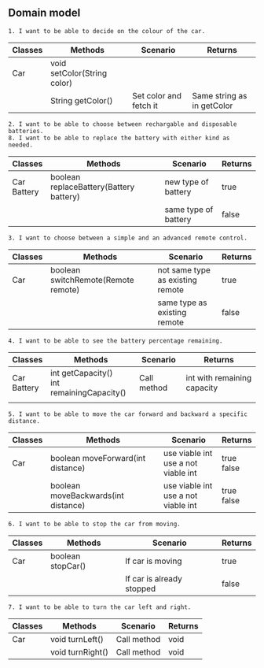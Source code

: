 ## Domain model

```
1. I want to be able to decide on the colour of the car.
```

| Classes | Methods                     | Scenario               | Returns                    |
|---------|-----------------------------|------------------------|----------------------------|
| Car     | void setColor(String color) |                        |                            |
|         | String getColor()           | Set color and fetch it | Same string as in getColor |


```
2. I want to be able to choose between rechargable and disposable batteries.
8. I want to be able to replace the battery with either kind as needed.
```

| Classes           | Methods                                 | Scenario             | Returns |
|-------------------|-----------------------------------------|----------------------|---------|
| Car  <br/>Battery | boolean replaceBattery(Battery battery) | new type of battery  | true    |
|                   |                                         | same type of battery | false   |

```
3. I want to choose between a simple and an advanced remote control.
```

| Classes | Methods                             | Scenario                         | Returns |
|---------|-------------------------------------|----------------------------------|---------|
| Car     | boolean switchRemote(Remote remote) | not same type as existing remote | true    |
|         |                                     | same type as existing remote     | false   |

```
4. I want to be able to see the battery percentage remaining.
```

| Classes           | Methods                                         | Scenario    | Returns                     |
|-------------------|-------------------------------------------------|-------------|-----------------------------|
| Car <br/>Battery  | int getCapacity() <br/>int remainingCapacity()  | Call method | int with remaining capacity |
|                   |                                                 |             |                             |

```
5. I want to be able to move the car forward and backward a specific distance.
```

| Classes | Methods                             | Scenario                                 | Returns         |
|---------|-------------------------------------|------------------------------------------|-----------------|
| Car     | boolean moveForward(int distance)   | use viable int<br/>use a not viable int  | true<br/>false  |
|         | boolean moveBackwards(int distance) | use viable int<br/>use a not viable int  | true<br/>false  |

```
6. I want to be able to stop the car from moving.
```

| Classes | Methods           | Scenario                  | Returns |
|---------|-------------------|---------------------------|---------|
| Car     | boolean stopCar() | If car is moving          | true    |
|         |                   | If car is already stopped | false   |


```
7. I want to be able to turn the car left and right.
```

| Classes | Methods          | Scenario    | Returns |
|---------|------------------|-------------|---------|
| Car     | void turnLeft()  | Call method | void    |
|         | void turnRight() | Call method | void    |



